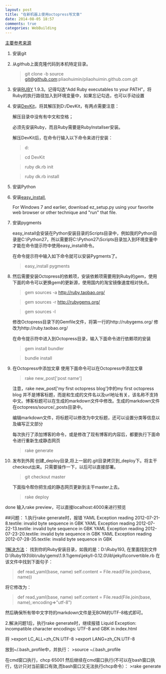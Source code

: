 ```yaml
---
layout: post
title: "在新机器上使用octopress写文章"
date: 2014-08-05 18:57
comments: true
categories: WebBuilding
---
```

[主要参考来源][]

1. 安装git

2. 从github上面克隆代码到本机特定目录。

    >git clone -b source git@github.com:pliaohuimin/pliaohuimin.github.com.git



3. 安装[RUBY][] 1.9.3。记得勾选“Add Ruby executables to your PATH”，将Ruby的执行路径加入到环境变量中，如果忘记勾选，也可以手动设置

4. 安装[DevKit][]，将其解压到D:/DevKit，有两点需要注意：

     解压目录中没有有中文和空格；

     必须先安装Ruby，而且Ruby需要是RubyInstallser安装。

     解压DevKit后，在命令行输入以下命令来进行安装：

    >d:    

    >cd DevKit

    >ruby dk.rb init 

    >ruby dk.rb install


5. 安装Python

6. 安装[easy_install][],

    For Windows 7 and earlier, download ez_setup.py using your favorite web browser or other technique and "run" that file.

7. 安装pygments

    easy_install会安装在Python安装目录的Scripts目录中，例如我的Python目录是C:\Python27，所以需要将C:\Python27\Scripts目录加入到环境变量中才能在命令提示符中使用easy_install命令。

    在命令提示符中输入如下命令就可以安装Pygments了。

    >easy_install pygments


8. 然后需要安装Octopress的依赖项，安装依赖项需要用到Ruby的gem，使用下面的命令可以更换gem的更新源，使用国内的淘宝镜像速度相对快点。

    >gem sources -a http://ruby.taobao.org/

    >gem sources -r http://rubygems.org/

    >gem sources -l



    修改Octopress目录下的Gemfile文件，将第一行的http://rubygems.org/ 修改为http://ruby.taobao.org/

    在命令提示符中进入到Octopress目录，输入下面命令进行依赖项的安装

    >gem install bundler

    >bundle install


9. 在Octopress中添加文章
    使用下面命令可以在Octopress中添加文章

    >rake new_post['post name']



    注意，rake new_post['my first octopress blog']中的my first octopress blog 并不是博客标题，而是和生成的文件名以及url地址有关，该名称不支持中文。博客标题可以在生成的markdown文件中修改。生成的markdown文件在octopress/source/_posts目录中。

    编辑markdown文件，将标题可以修改为中文标题，还可以设置分类等信息以及编写正文部分

    每次执行了添加博客的命令，或是修改了现有博客的内容后，都要执行下面命令进行重新生成静态网页

    >rake generate


10. 发布到外网
    创建_deploy目录,将上一层的.git目录拷贝到_deploy下。将主干checkout出来。只需要操作一下，以后可以直接部署。
    >git checkout master

    下面指令帮你把生成的静态网页更新到主干master上去。
    >rake deploy

done
输入rake preview，可以直接localhost:4000来进行预览



##问题：
1.执行rake generate时，报错
YAML Exception reading 2012-07-21-8.textile: invalid byte sequence in GBK
YAML Exception reading 2012-07-22-13.textile: invalid byte sequence in GBK
YAML Exception reading 2012-07-23-20.textile: invalid byte sequence in GBK
YAML Exception reading 2012-07-28-35.textile: invalid byte sequence in GBK

[1解决方法][]：
找到你的Ruby安装目录，如我的是：D:\Ruby193, 在里面找到文件D:\Ruby193\lib\ruby\gems\1.9.1\gems\jekyll-0.12.0\lib\jekyll\convertible.rb
在该文件中找到下面句子：
>    def read_yaml(base, name)
>      self.content = File.read(File.join(base, name))

将它修改为：
>    def read_yaml(base, name)
>      self.content = File.read(File.join(base, name),:encoding=>"utf-8")

然后确保所有带中文字符的markdown文件是无BOM的UTF-8格式即可。

 
2.解决问题1后，执行rake generate时，继续报错
Liquid Exception: incompatible character encodings: UTF-8 and GBK in index.html

将
    >export LC_ALL=zh_CN.UTF-8 
    >export LANG=zh_CN.UTF-8

放到~/.bash_profile中，并执行：
    >source ~/.bash_profile

在cmd窗口执行，chcp 65001
然后继续在cmd窗口执行(不可以在bash窗口执行，估计只对当前窗口有效,而bash窗口又无法执行chcp命令）：
    >rake generate

[1解决方法]: http://changfengmingzhi.blog.163.com/blog/static/16710528820131013103511364/
[主要参考来源]: http://www.cnblogs.com/oec2003/archive/2013/05/27/3100896.html

[RUBY]: http://rubyinstaller.org/downloads/

[DevKit]: http://cloud.github.com/downloads/oneclick/rubyinstaller/DevKit-tdm-32-4.5.2-20111229-1559-sfx.exe

[easy_install]: https://pypi.python.org/pypi/setuptools

 